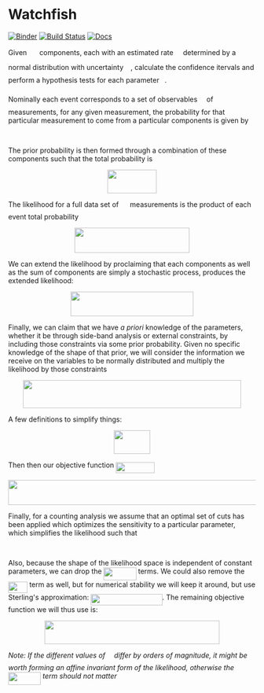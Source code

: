 # Watchfish

[![Binder](https://mybinder.org/badge_logo.svg)](https://mybinder.org/v2/gh/morganaskins/watchfish/master)
[![Build Status](https://travis-ci.com/MorganAskins/watchfish.svg?branch=master)](https://travis-ci.com/MorganAskins/watchfish)
[![Docs](https://img.shields.io/badge/docs-stable-blue.svg)](https://morganaskins.github.io/watchfish)

Given <img src="https://rawgit.com/in	git@github.com:MorganAskins/watchfish/master/svgs/fb97d38bcc19230b0acd442e17db879c.svg?invert_in_darkmode" align=middle width=17.73973739999999pt height=22.465723500000017pt/> components, each with an estimated rate <img src="https://rawgit.com/in	git@github.com:MorganAskins/watchfish/master/svgs/c90119f20c10a72dd5dccbfc89cd0785.svg?invert_in_darkmode" align=middle width=11.826559799999991pt height=32.16441360000002pt/> determined by a
normal distribution with uncertainty <img src="https://rawgit.com/in	git@github.com:MorganAskins/watchfish/master/svgs/3f9f71491501df368c7b0ef70db38d54.svg?invert_in_darkmode" align=middle width=10.747741949999991pt height=23.488575000000026pt/>, calculate the confidence
itervals and perform a hypothesis tests for each parameter <img src="https://rawgit.com/in	git@github.com:MorganAskins/watchfish/master/svgs/4bdc8d9bcfb35e1c9bfb51fc69687dfc.svg?invert_in_darkmode" align=middle width=7.054796099999991pt height=22.831056599999986pt/>.

Nominally each event corresponds to a set of observables <img src="https://rawgit.com/in	git@github.com:MorganAskins/watchfish/master/svgs/19e3f7018228f8a8c6559d0ea5500aa2.svg?invert_in_darkmode" align=middle width=10.747741949999991pt height=23.488575000000026pt/> of <img src="https://rawgit.com/in	git@github.com:MorganAskins/watchfish/master/svgs/f9c4988898e7f532b9f826a75014ed3c.svg?invert_in_darkmode" align=middle width=14.99998994999999pt height=22.465723500000017pt/>
measurements, for any given measurement, the probability for that particular
measurement to come from a particular components is given by

<p align="center"><img src="https://rawgit.com/in	git@github.com:MorganAskins/watchfish/master/svgs/21122488bdced611e7ed8bffcd42b543.svg?invert_in_darkmode" align=middle width=38.20684395pt height=16.438356pt/></p>

The prior probability is then formed through a combination of these components
such that the total probability is 

<p align="center"><img src="https://rawgit.com/in	git@github.com:MorganAskins/watchfish/master/svgs/33f2760534db4fe806e49280c548fc68.svg?invert_in_darkmode" align=middle width=99.53078024999999pt height=47.806078649999996pt/></p>

The likelihood for a full data set of <img src="https://rawgit.com/in	git@github.com:MorganAskins/watchfish/master/svgs/f9c4988898e7f532b9f826a75014ed3c.svg?invert_in_darkmode" align=middle width=14.99998994999999pt height=22.465723500000017pt/> measurements is the product of each
event total probability

<p align="center"><img src="https://rawgit.com/in	git@github.com:MorganAskins/watchfish/master/svgs/a364c165d0dd83eefa02e86048508140.svg?invert_in_darkmode" align=middle width=234.3143352pt height=50.399845649999996pt/></p>

We can extend the likelihood by proclaiming that each components as well as the
sum of components are simply a stochastic process, produces the extended
likelihood:

<p align="center"><img src="https://rawgit.com/in	git@github.com:MorganAskins/watchfish/master/svgs/1624ea1a01ed7e584701d845dd89b4d7.svg?invert_in_darkmode" align=middle width=249.07579454999998pt height=50.399845649999996pt/></p>

Finally, we can claim that we have _a priori_ knowledge of the parameters,
whether it be through side-band analysis or external constraints, by including
those constraints via some prior probability. Given no specific knowledge of
the shape of that prior, we will consider the information we receive on the
variables to be normally distributed and multiply the likelihood by those
constraints

<p align="center"><img src="https://rawgit.com/in	git@github.com:MorganAskins/watchfish/master/svgs/3a59d3e79684a56191cc0718fda97fe6.svg?invert_in_darkmode" align=middle width=444.07050929999997pt height=57.205834949999996pt/></p>

A few definitions to simplify things:
<p align="center"><img src="https://rawgit.com/in	git@github.com:MorganAskins/watchfish/master/svgs/5dbbdf06403eb766a9eaf09d34a85148.svg?invert_in_darkmode" align=middle width=74.26263239999999pt height=47.806078649999996pt/></p>

Then then our objective function <img src="https://rawgit.com/in	git@github.com:MorganAskins/watchfish/master/svgs/cffa95e5b84679edc10428c782fe8e2f.svg?invert_in_darkmode" align=middle width=78.99089384999999pt height=22.465723500000017pt/>

<p align="center"><img src="https://rawgit.com/in	git@github.com:MorganAskins/watchfish/master/svgs/4d56d8302518412d75f39e43357f5a75.svg?invert_in_darkmode" align=middle width=504.59342834999995pt height=50.399845649999996pt/></p>

Finally, for a counting analysis we assume that an optimal set of cuts has been
applied which optimizes the sensitivity to a particular parameter, which
simplifies the likelihood such that
<p align="center"><img src="https://rawgit.com/in	git@github.com:MorganAskins/watchfish/master/svgs/a2654de0d1534690d918217913385c8e.svg?invert_in_darkmode" align=middle width=72.90990795pt height=16.438356pt/></p>
Also, because the shape of the likelihood space is independent of constant
parameters, we can drop the <img src="https://rawgit.com/in	git@github.com:MorganAskins/watchfish/master/svgs/96a94d4478eee20a423dcae01dfa99ba.svg?invert_in_darkmode" align=middle width=66.15028695pt height=26.045612999999992pt/> terms. We could
also remove the <img src="https://rawgit.com/in	git@github.com:MorganAskins/watchfish/master/svgs/be53185ed16aa9438e74a8f287753791.svg?invert_in_darkmode" align=middle width=38.97263864999999pt height=22.831056599999986pt/> term as well, but for numerical stability we will
keep it around, but use Sterling's approximation: <img src="https://rawgit.com/in	git@github.com:MorganAskins/watchfish/master/svgs/83b15a890ca32ebd305a780c615eec74.svg?invert_in_darkmode" align=middle width=145.38783435pt height=22.831056599999986pt/>. The remaining objective function we will thus use is:

<p align="center"><img src="https://rawgit.com/in	git@github.com:MorganAskins/watchfish/master/svgs/fadac3b98225fbb22296866ea07908f8.svg?invert_in_darkmode" align=middle width=355.9963737pt height=47.806078649999996pt/></p>

_Note: If the different values of <img src="https://rawgit.com/in	git@github.com:MorganAskins/watchfish/master/svgs/8217ed3c32a785f0b5aad4055f432ad8.svg?invert_in_darkmode" align=middle width=10.16555099999999pt height=22.831056599999986pt/> differ by orders of magnitude, it
might be worth forming an affine invariant form of the likelihood, otherwise
the <img src="https://rawgit.com/in	git@github.com:MorganAskins/watchfish/master/svgs/96a94d4478eee20a423dcae01dfa99ba.svg?invert_in_darkmode" align=middle width=66.15028695pt height=26.045612999999992pt/> term should not matter_
